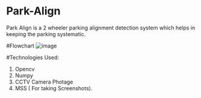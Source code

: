 # Park-Align
Park Align is a 2 wheeler parking alignment detection system which helps in keeping the parking systematic.

#Flowchart
![image](https://user-images.githubusercontent.com/74096778/197929452-b1fb49f1-0efd-4b84-b268-a182a37cfaa7.png)

#Technologies Used:
1. Opencv
2. Numpy 
3. CCTV Camera Photage
4. MSS ( For taking Screenshots).

